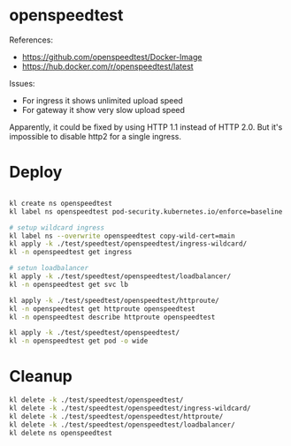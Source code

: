 
# openspeedtest

References:
- https://github.com/openspeedtest/Docker-Image
- https://hub.docker.com/r/openspeedtest/latest

Issues:

- For ingress it shows unlimited upload speed
- For gateway it show very slow upload speed

Apparently, it could be fixed by using HTTP 1.1 instead of HTTP 2.0.
But it's impossible to disable http2 for a single ingress.

# Deploy

```bash

kl create ns openspeedtest
kl label ns openspeedtest pod-security.kubernetes.io/enforce=baseline

# setup wildcard ingress
kl label ns --overwrite openspeedtest copy-wild-cert=main
kl apply -k ./test/speedtest/openspeedtest/ingress-wildcard/
kl -n openspeedtest get ingress

# setun loadbalancer
kl apply -k ./test/speedtest/openspeedtest/loadbalancer/
kl -n openspeedtest get svc lb

kl apply -k ./test/speedtest/openspeedtest/httproute/
kl -n openspeedtest get httproute openspeedtest
kl -n openspeedtest describe httproute openspeedtest

kl apply -k ./test/speedtest/openspeedtest/
kl -n openspeedtest get pod -o wide

```

# Cleanup

```bash
kl delete -k ./test/speedtest/openspeedtest/
kl delete -k ./test/speedtest/openspeedtest/ingress-wildcard/
kl delete -k ./test/speedtest/openspeedtest/httproute/
kl delete -k ./test/speedtest/openspeedtest/loadbalancer/
kl delete ns openspeedtest
```
